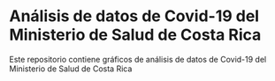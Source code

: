 # Análisis de datos de Covid-19 del Ministerio de Salud de Costa Rica
Este repositorio contiene gráficos de análisis de datos de Covid-19 del Ministerio de Salud de Costa Rica
